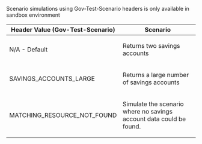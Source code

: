 <p>Scenario simulations using Gov-Test-Scenario headers is only available in sandbox environment</p>
<table>
    <thead>
        <tr>
            <th>Header Value (Gov-Test-Scenario)</th>
            <th>Scenario</th>
        </tr>
    </thead>
    <tbody>
        <tr>
            <td><p>N/A - Default</p></td>
            <td><p>Returns two savings accounts</p></td>
        </tr>
        <tr>
            <td><p>SAVINGS_ACCOUNTS_LARGE</p></td>
            <td><p>Returns a large number of savings accounts</p></td>
        </tr>
        <tr>
            <td><p>MATCHING_RESOURCE_NOT_FOUND</p></td>
            <td><p>Simulate the scenario where no savings account data could be found.</p></td>
        </tr>
    </tbody>
</table>